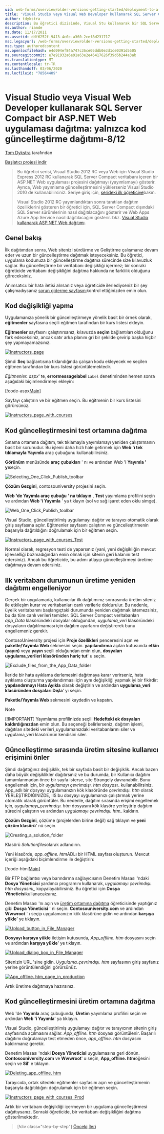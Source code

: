 ```yaml
---
uid: web-forms/overview/older-versions-getting-started/deployment-to-a-hosting-provider/deployment-to-a-hosting-provider-deploying-a-code-only-update-8-of-12
title: 'Visual Studio veya Visual Web Developer kullanarak SQL Server Compact bir ASP.NET Web uygulaması dağıtma: yalnızca kod güncelleştirme dağıtma-8/12 | Microsoft Docs'
author: tdykstra
description: Bu öğretici dizisinde, Visual Stu kullanarak bir SQL Server Compact veritabanı içeren bir ASP.NET Web uygulaması projesinin nasıl dağıtılacağı (yayımlanacağı) gösterilmektedir.
ms.author: riande
ms.date: 11/17/2011
ms.assetid: ddf6252f-9413-4c0c-a360-2cef8d231717
msc.legacyurl: /web-forms/overview/older-versions-getting-started/deployment-to-a-hosting-provider/deployment-to-a-hosting-provider-deploying-a-code-only-update-8-of-12
msc.type: authoredcontent
ms.openlocfilehash: e4d094ef84a747c36ce05ddb0e3d1ce0391d5605
ms.sourcegitcommit: e7e91932a6e91a63e2e46417626f39d6b244a3ab
ms.translationtype: MT
ms.contentlocale: tr-TR
ms.lasthandoff: 03/06/2020
ms.locfileid: "78564409"
---
```

# <a name="deploying-an-aspnet-web-application-with-sql-server-compact-using-visual-studio-or-visual-web-developer-deploying-a-code-only-update---8-of-12"></a>Visual Studio veya Visual Web Developer kullanarak SQL Server Compact bir ASP.NET Web uygulaması dağıtma: yalnızca kod güncelleştirme dağıtımı-8/12

[Tom Dykstra](https://github.com/tdykstra) tarafından

[Başlatıcı projesi indir](https://code.msdn.microsoft.com/Deploying-an-ASPNET-Web-4e31366b)

> Bu öğretici serisi, Visual Studio 2012 RC veya Web için Visual Studio Express 2012 RC kullanarak SQL Server Compact veritabanı içeren bir ASP.NET Web uygulaması projesini dağıtmayı (yayımlamayı) gösterir. Ayrıca, Web yayımlama güncelleştirmesini yüklerseniz Visual Studio 2010 de kullanabilirsiniz. Seriye giriş için, [serideki ilk öğreticiye](deployment-to-a-hosting-provider-introduction-1-of-12.md)bakın.
> 
> Visual Studio 2012 RC yayımlandıktan sonra tanıtılan dağıtım özelliklerini gösteren bir öğretici için, SQL Server Compact dışındaki SQL Server sürümlerinin nasıl dağıtılacağını gösterir ve Web Apps Azure App Service nasıl dağıtılacağını gösterir. bkz. [Visual Studio kullanarak ASP.NET Web dağıtımı](../../deployment/visual-studio-web-deployment/introduction.md).

## <a name="overview"></a>Genel bakış

İlk dağıtımdan sonra, Web sitenizi sürdürme ve Geliştirme çalışmanız devam eder ve uzun bir güncelleştirme dağıtmak isteyeceksiniz. Bu öğretici, uygulama kodunuza bir güncelleştirme dağıtma sürecinde size kılavuzluk sağlar. Bu güncelleştirme bir veritabanı değişikliği içermez; bir sonraki öğreticide veritabanı değişikliğini dağıtma hakkında ne farklılık olduğunu göreceksiniz.

Anımsatıcı: bir hata iletisi alırsanız veya öğreticide ilerlediyseniz bir şey çalışmadıysanız [sorun giderme sayfasını](deployment-to-a-hosting-provider-creating-and-installing-deployment-packages-12-of-12.md)kontrol ettiğinizden emin olun.

## <a name="making-a-code-change"></a>Kod değişikliği yapma

Uygulamanıza yönelik bir güncelleştirmeye yönelik basit bir örnek olarak, **eğitmenler** sayfasına seçili eğitmen tarafından bir kurs listesi ekleyin.

**Eğitmenler** sayfasını çalıştırırsanız, kılavuzda **seçim** bağlantıları olduğunu fark edeceksiniz, ancak satır arka planını gri bir şekilde çevirip başka hiçbir şey yapmayamazsınız.

[![Instructors_page](deployment-to-a-hosting-provider-deploying-a-code-only-update-8-of-12/_static/image2.png)](deployment-to-a-hosting-provider-deploying-a-code-only-update-8-of-12/_static/image1.png)

Şimdi **Seç** bağlantısına tıklandığında çalışan kodu ekleyecek ve seçilen eğitmen tarafından bir kurs listesi görüntülemektedir.

*Eğitmenler. aspx*' te, **errormessagelabel** `Label` denetiminden hemen sonra aşağıdaki biçimlendirmeyi ekleyin:

[!code-aspx[Main](deployment-to-a-hosting-provider-deploying-a-code-only-update-8-of-12/samples/sample1.aspx)]

Sayfayı çalıştırın ve bir eğitmen seçin. Bu eğitmenin bir kurs listesini görürsünüz.

[![Instructors_page_with_courses](deployment-to-a-hosting-provider-deploying-a-code-only-update-8-of-12/_static/image4.png)](deployment-to-a-hosting-provider-deploying-a-code-only-update-8-of-12/_static/image3.png)

## <a name="deploying-the-code-update-to-the-test-environment"></a>Kod güncelleştirmesini test ortamına dağıtma

Sınama ortamına dağıtım, tek tıklamayla yayımlamayı yeniden çalıştırmanın basit bir sorunudur. Bu işlemi daha hızlı hale getirmek için **Web 'ı tek tıklamayla Yayımla** araç çubuğunu kullanabilirsiniz.

**Görünüm** menüsünde **araç çubukları** ' nı ve ardından Web 'i **Yayımla ' yı**seçin.

![Selecting_One_Click_Publish_toolbar](deployment-to-a-hosting-provider-deploying-a-code-only-update-8-of-12/_static/image5.png)

**Çözüm Gezgini**, contosouniversity projesini seçin.

**Web 'de Yayımla araç çubuğu ' na tıklayın** , **Test** yayımlama profilini seçin ve ardından **Web 'i Yayımla** ' ya tıklayın (sol ve sağ işaret eden oklu simge).

![Web_One_Click_Publish_toolbar](deployment-to-a-hosting-provider-deploying-a-code-only-update-8-of-12/_static/image6.png)

Visual Studio, güncelleştirilmiş uygulamayı dağıtır ve tarayıcı otomatik olarak giriş sayfasına açılır. Eğitmenler sayfasını çalıştırın ve güncelleştirmenin başarıyla dağıtıldığını doğrulamak için bir eğitmen seçin.

[![Instructors_page_with_courses_Test](deployment-to-a-hosting-provider-deploying-a-code-only-update-8-of-12/_static/image8.png)](deployment-to-a-hosting-provider-deploying-a-code-only-update-8-of-12/_static/image7.png)

Normal olarak, regresyon testi de yaparsınız (yani, yeni değişikliğin mevcut işlevselliği bozmadığından emin olmak için sitenin geri kalanını test edersiniz). Ancak bu öğreticide, bu adımı atlayıp güncelleştirmeyi üretime dağıtmaya devam edersiniz.

## <a name="preventing-redeployment-of-the-initial-database-state-to-production"></a>Ilk veritabanı durumunun üretime yeniden dağıtımı engelleniyor

Gerçek bir uygulamada, kullanıcılar ilk dağıtımınız sonrasında üretim siteniz ile etkileşim kurar ve veritabanları canlı verilerle doldurulur. Bu nedenle, üyelik veritabanını başlangıçtaki durumunda yeniden dağıtmak istemezsiniz, bu da tüm canlı verileri temizler. SQL Server Compact veritabanları *app\_Data* klasöründeki dosyalar olduğundan, *uygulama\_veri* klasöründeki dosyaların dağıtılmaması için dağıtım ayarlarını değiştirerek bunu engellemeniz gerekir.

ContosoUniversity projesi için **Proje özellikleri** penceresini açın ve **paketle/Yayımla Web** sekmesini seçin. **yapılandırma** açılan kutusunda **etkin (yayın)** veya **yayın** seçili olduğundan emin olun, **dosyaları uygulama\_verileri klasöründen hariç tut**' u seçin.

![Exclude_files_from_the_App_Data_folder](deployment-to-a-hosting-provider-deploying-a-code-only-update-8-of-12/_static/image9.png)

İleride bir hata ayıklama derlemesini dağıtmaya karar verirseniz, hata ayıklama oluşturma yapılandırması için aynı değişikliği yapmak iyi bir fikirdir: **yapılandırmayı** **Hata Ayıkla** olarak değiştirin ve ardından **uygulama\_veri klasöründen dosyaları Dışla**' yı seçin.

**Paketle/Yayımla Web** sekmesini kaydedin ve kapatın.

> [!NOTE] 
> 
> [!IMPORTANT]
> Yayımlama profilinizde seçili **Hedefteki ek dosyaları kaldırdığınızdan** emin olun. Bu seçeneği belirlerseniz, dağıtım işlemi, dağıtılan sitedeki verileri\_uygulamanızdaki veritabanlarını siler ve uygulama\_veri klasörünün kendisini siler.

## <a name="preventing-user-access-to-the-production-site-during-update"></a>Güncelleştirme sırasında üretim sitesine kullanıcı erişimini önler

Şimdi dağıttığınız değişiklik, tek bir sayfada basit bir değişiklik. Ancak bazen daha büyük değişiklikler dağıtırsınız ve bu durumda, bir Kullanıcı dağıtım tamamlanmadan önce bir sayfa isterse, site Strangely davranabilir. Bunu engellemek için, bir *uygulamayı çevrimdışı. htm dosyası\_* kullanabilirsiniz. App\_adlı bir dosyayı uygulamanızın kök klasöründe *çevrimdışı. htm* olarak YERLEŞTIRDIĞINIZDE, IIS bu dosyayı uygulamanızı çalıştırmak yerine otomatik olarak görüntüler. Bu nedenle, dağıtım sırasında erişimi engellemek için, *uygulamayı\_çevrimdışı. htm* dosyasını kök klasöre yerleştirip dağıtım sürecini çalıştırın ve ardından *uygulamayı çevrimdışı. htm\_* kaldırın.

**Çözüm Gezgini**, çözüme (projelerden birine değil) sağ tıklayın ve **yeni çözüm klasörü**' nü seçin.

![Creating_a_solution_folder](deployment-to-a-hosting-provider-deploying-a-code-only-update-8-of-12/_static/image10.png)

Klasörü *Solutionfiles*olarak adlandırın.

Yeni klasörde, *app\_offline. htm*ADLı bir HTML sayfası oluşturun. Mevcut içeriği aşağıdaki biçimlendirme ile değiştirin:

[!code-html[Main](deployment-to-a-hosting-provider-deploying-a-code-only-update-8-of-12/samples/sample2.html)]

Bir FTP bağlantısı veya barındırma sağlayıcısının Denetim Masası 'ndaki **Dosya Yöneticisi** yardımcı programını kullanarak, *uygulamayı çevrimdışı. htm dosyasını\_* kopyalayabilirsiniz. Bu öğretici için **Dosya Yöneticisi**kullanacaksınız.

Denetim Masası 'nı açın ve [üretim ortamına dağıtma](deployment-to-a-hosting-provider-deploying-to-the-production-environment-7-of-12.md) öğreticisinde yaptığınız gibi **Dosya Yöneticisi** ' ni seçin. **Contosouniversity.com** ve ardından **Wwwroot** ' ı seçip uygulamanızın kök klasörüne gidin ve ardından **karşıya yükle**' ye tıklayın.

[![Upload_button_in_File_Manager](deployment-to-a-hosting-provider-deploying-a-code-only-update-8-of-12/_static/image12.png)](deployment-to-a-hosting-provider-deploying-a-code-only-update-8-of-12/_static/image11.png)

**Dosyayı karşıya yükle** iletişim kutusunda, *App\_offline. htm* dosyasını seçin ve ardından **karşıya yükle**' ye tıklayın.

[![Upload_dialog_box_in_File_Manager](deployment-to-a-hosting-provider-deploying-a-code-only-update-8-of-12/_static/image14.png)](deployment-to-a-hosting-provider-deploying-a-code-only-update-8-of-12/_static/image13.png)

Sitenizin URL 'sine gidin. *Uygulama\_çevrimdışı. htm* sayfasının giriş sayfanız yerine görüntülendiğini görürsünüz.

[![App_offline. htm_page_in_production](deployment-to-a-hosting-provider-deploying-a-code-only-update-8-of-12/_static/image16.png)](deployment-to-a-hosting-provider-deploying-a-code-only-update-8-of-12/_static/image15.png)

Artık üretime dağıtmaya hazırsınız.

## <a name="deploying-the-code-update-to-the-production-environment"></a>Kod güncelleştirmesini üretim ortamına dağıtma

Web 'de **Yayımla** araç çubuğunda, **Üretim** yayımlama profilini seçin ve ardından **Web 'i Yayımla**' ya tıklayın.

Visual Studio, güncelleştirilmiş uygulamayı dağıtır ve tarayıcının sitenin giriş sayfasında açılmasını sağlar. *App\_offline. htm* dosyası görüntülenir. Başarılı dağıtımı doğrulamayı test etmeden önce, *app\_offline. htm* dosyasını kaldırmanız gerekir.

Denetim Masası 'ndaki **Dosya Yöneticisi** uygulamasına geri dönün. **Contosouniversity.com** ve **Wwwroot**' u seçin, **App\_offline. htm**öğesini seçin ve **Sil**' e tıklayın.

[![Deleting_app_offline. htm](deployment-to-a-hosting-provider-deploying-a-code-only-update-8-of-12/_static/image18.png)](deployment-to-a-hosting-provider-deploying-a-code-only-update-8-of-12/_static/image17.png)

Tarayıcıda, ortak sitedeki eğitmenler sayfasını açın ve güncelleştirmenin başarıyla dağıtıldığını doğrulamak için bir eğitmen seçin.

[![Instructors_page_with_courses_Prod](deployment-to-a-hosting-provider-deploying-a-code-only-update-8-of-12/_static/image20.png)](deployment-to-a-hosting-provider-deploying-a-code-only-update-8-of-12/_static/image19.png)

Artık bir veritabanı değişikliği içermeyen bir uygulama güncelleştirmesi dağıttıysanız. Sonraki öğreticide, bir veritabanı değişikliğini dağıtma gösterilmektedir.

> [!div class="step-by-step"]
> [Önceki](deployment-to-a-hosting-provider-deploying-to-the-production-environment-7-of-12.md)
> [İleri](deployment-to-a-hosting-provider-deploying-a-database-update-9-of-12.md)
